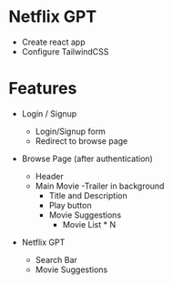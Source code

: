 # Netflix GPT

- Create react app
- Configure TailwindCSS

# Features

- Login / Signup

  - Login/Signup form
  - Redirect to browse page

- Browse Page (after authentication)

  - Header
  - Main Movie
    -Trailer in background
    - Title and Description
    - Play button
    - Movie Suggestions
      - Movie List \* N

- Netflix GPT
  - Search Bar
  - Movie Suggestions
